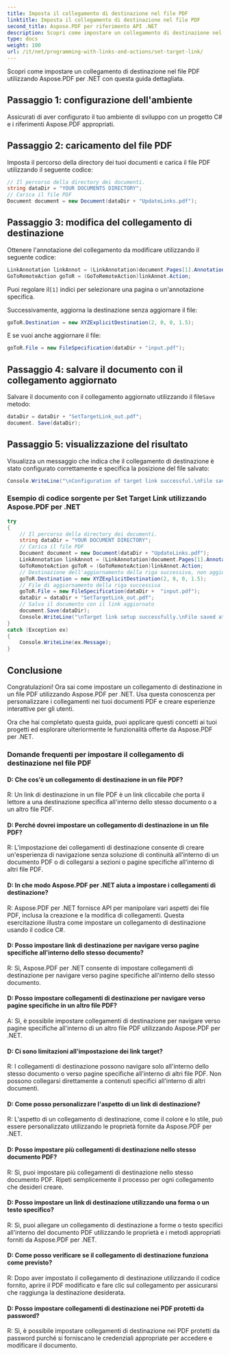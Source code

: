 ```yaml
---
title: Imposta il collegamento di destinazione nel file PDF
linktitle: Imposta il collegamento di destinazione nel file PDF
second_title: Aspose.PDF per riferimento API .NET
description: Scopri come impostare un collegamento di destinazione nel file PDF utilizzando Aspose.PDF per .NET.
type: docs
weight: 100
url: /it/net/programming-with-links-and-actions/set-target-link/
---
```

Scopri come impostare un collegamento di destinazione nel file PDF utilizzando Aspose.PDF per .NET con questa guida dettagliata.

## Passaggio 1: configurazione dell'ambiente

Assicurati di aver configurato il tuo ambiente di sviluppo con un progetto C# e i riferimenti Aspose.PDF appropriati.

## Passaggio 2: caricamento del file PDF

Imposta il percorso della directory dei tuoi documenti e carica il file PDF utilizzando il seguente codice:

```csharp
// Il percorso della directory dei documenti.
string dataDir = "YOUR DOCUMENTS DIRECTORY";
// Carica il file PDF
Document document = new Document(dataDir + "UpdateLinks.pdf");
```

## Passaggio 3: modifica del collegamento di destinazione

Ottenere l'annotazione del collegamento da modificare utilizzando il seguente codice:

```csharp
LinkAnnotation linkAnnot = (LinkAnnotation)document.Pages[1].Annotations[1];
GoToRemoteAction goToR = (GoToRemoteAction)linkAnnot.Action;
```

 Puoi regolare il`[1]` indici per selezionare una pagina o un'annotazione specifica.

Successivamente, aggiorna la destinazione senza aggiornare il file:

```csharp
goToR.Destination = new XYZExplicitDestination(2, 0, 0, 1.5);
```

E se vuoi anche aggiornare il file:

```csharp
goToR.File = new FileSpecification(dataDir + "input.pdf");
```

## Passaggio 4: salvare il documento con il collegamento aggiornato

 Salvare il documento con il collegamento aggiornato utilizzando il file`Save` metodo:

```csharp
dataDir = dataDir + "SetTargetLink_out.pdf";
document. Save(dataDir);
```

## Passaggio 5: visualizzazione del risultato

Visualizza un messaggio che indica che il collegamento di destinazione è stato configurato correttamente e specifica la posizione del file salvato:

```csharp
Console.WriteLine("\nConfiguration of target link successful.\nFile saved at location: " + dataDir);
```

### Esempio di codice sorgente per Set Target Link utilizzando Aspose.PDF per .NET 
```csharp
try
{
	// Il percorso della directory dei documenti.
	string dataDir = "YOUR DOCUMENT DIRECTORY";
	// Carica il file PDF
	Document document = new Document(dataDir + "UpdateLinks.pdf");
	LinkAnnotation linkAnnot = (LinkAnnotation)document.Pages[1].Annotations[1];
	GoToRemoteAction goToR = (GoToRemoteAction)linkAnnot.Action;
	// Destinazione dell'aggiornamento della riga successiva, non aggiornare il file
	goToR.Destination = new XYZExplicitDestination(2, 0, 0, 1.5);
	// File di aggiornamento della riga successiva
	goToR.File = new FileSpecification(dataDir +  "input.pdf");
	dataDir = dataDir + "SetTargetLink_out.pdf";
	// Salva il documento con il link aggiornato
	document.Save(dataDir);
	Console.WriteLine("\nTarget link setup successfully.\nFile saved at " + dataDir);
}
catch (Exception ex)
{
	Console.WriteLine(ex.Message);
}
```

## Conclusione

Congratulazioni! Ora sai come impostare un collegamento di destinazione in un file PDF utilizzando Aspose.PDF per .NET. Usa questa conoscenza per personalizzare i collegamenti nei tuoi documenti PDF e creare esperienze interattive per gli utenti.

Ora che hai completato questa guida, puoi applicare questi concetti ai tuoi progetti ed esplorare ulteriormente le funzionalità offerte da Aspose.PDF per .NET.

### Domande frequenti per impostare il collegamento di destinazione nel file PDF

#### D: Che cos'è un collegamento di destinazione in un file PDF?

R: Un link di destinazione in un file PDF è un link cliccabile che porta il lettore a una destinazione specifica all'interno dello stesso documento o a un altro file PDF.

#### D: Perché dovrei impostare un collegamento di destinazione in un file PDF?

R: L'impostazione dei collegamenti di destinazione consente di creare un'esperienza di navigazione senza soluzione di continuità all'interno di un documento PDF o di collegarsi a sezioni o pagine specifiche all'interno di altri file PDF.

#### D: In che modo Aspose.PDF per .NET aiuta a impostare i collegamenti di destinazione?

R: Aspose.PDF per .NET fornisce API per manipolare vari aspetti dei file PDF, inclusa la creazione e la modifica di collegamenti. Questa esercitazione illustra come impostare un collegamento di destinazione usando il codice C#.

#### D: Posso impostare link di destinazione per navigare verso pagine specifiche all'interno dello stesso documento?

R: Sì, Aspose.PDF per .NET consente di impostare collegamenti di destinazione per navigare verso pagine specifiche all'interno dello stesso documento.

#### D: Posso impostare collegamenti di destinazione per navigare verso pagine specifiche in un altro file PDF?

A: Sì, è possibile impostare collegamenti di destinazione per navigare verso pagine specifiche all'interno di un altro file PDF utilizzando Aspose.PDF per .NET.

#### D: Ci sono limitazioni all'impostazione dei link target?

R: I collegamenti di destinazione possono navigare solo all'interno dello stesso documento o verso pagine specifiche all'interno di altri file PDF. Non possono collegarsi direttamente a contenuti specifici all'interno di altri documenti.

#### D: Come posso personalizzare l'aspetto di un link di destinazione?

R: L'aspetto di un collegamento di destinazione, come il colore e lo stile, può essere personalizzato utilizzando le proprietà fornite da Aspose.PDF per .NET.

#### D: Posso impostare più collegamenti di destinazione nello stesso documento PDF?

R: Sì, puoi impostare più collegamenti di destinazione nello stesso documento PDF. Ripeti semplicemente il processo per ogni collegamento che desideri creare.

#### D: Posso impostare un link di destinazione utilizzando una forma o un testo specifico?

R: Sì, puoi allegare un collegamento di destinazione a forme o testo specifici all'interno del documento PDF utilizzando le proprietà e i metodi appropriati forniti da Aspose.PDF per .NET.

#### D: Come posso verificare se il collegamento di destinazione funziona come previsto?

R: Dopo aver impostato il collegamento di destinazione utilizzando il codice fornito, aprire il PDF modificato e fare clic sul collegamento per assicurarsi che raggiunga la destinazione desiderata.

#### D: Posso impostare collegamenti di destinazione nei PDF protetti da password?

R: Sì, è possibile impostare collegamenti di destinazione nei PDF protetti da password purché si forniscano le credenziali appropriate per accedere e modificare il documento.